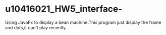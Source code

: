 # u10416021_HW5_interface-
Using JavaFx to display a bean machine.This program just display the frame and dots,it can't play recently.

